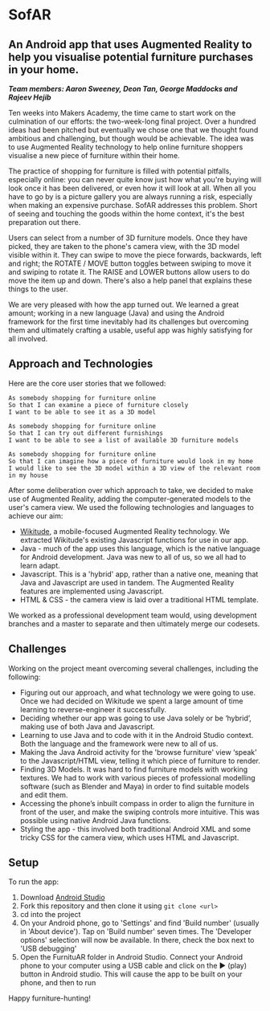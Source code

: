 SofAR
================================


An Android app that uses Augmented Reality to help you visualise potential furniture purchases in your home.
---------------------------------

***Team members: Aaron Sweeney, Deon Tan, George Maddocks and Rajeev Hejib***

Ten weeks into Makers Academy, the time came to start work on the culmination of our efforts: the two-week-long final project. Over a hundred ideas had been pitched but eventually we chose one that we thought found ambitious and challenging, but though would be achievable. The idea was to use Augmented Reality technology to help online furniture shoppers visualise a new piece of furniture within their home.

The practice of shopping for furniture is filled with potential pitfalls, especially online: you can never quite know just how what you're buying will look once it has been delivered, or even how it will look at all. When all you have to go by is a picture gallery you are always running a risk, especially when making an expensive purchase. SofAR addresses this problem. Short of seeing and touching the goods within the home context, it's the best preparation out there.

Users can select from a number of 3D furniture models. Once they have picked, they are taken to the phone's camera view, with the 3D model visible within it. They can swipe to move the piece forwards, backwards, left and right; the ROTATE / MOVE button toggles between swiping to move it and swiping to rotate it. The RAISE and LOWER buttons allow users to do move the item up and down. There's also a help panel that explains these things to the user.

We are very pleased with how the app turned out. We learned a great amount; working in a new language (Java) and using the Android framework for the first time inevitably had its challenges but overcoming them and ultimately crafting a usable, useful app was highly satisfying for all involved.


Approach and Technologies
---------
Here are the core user stories that we followed:
```
As somebody shopping for furniture online
So that I can examine a piece of furniture closely
I want to be able to see it as a 3D model

As somebody shopping for furniture online
So that I can try out different furnishings
I want to be able to see a list of available 3D furniture models

As somebody shopping for furniture online
So that I can imagine how a piece of furniture would look in my home
I would like to see the 3D model within a 3D view of the relevant room in my house
```

After some deliberation over which approach to take, we decided to make use of Augmented Reality, adding the computer-generated models to the user's camera view. We used the following technologies and languages to achieve our aim:

* [Wikitude](http://www.wikitude.com/), a mobile-focused Augmented Reality technology. We extracted Wikitude's existing Javascript functions for use in our app.
* Java - much of the app uses this language, which is the native language for Android development. Java was new to all of us, so we all had to learn adapt.
* Javascript. This is a 'hybrid' app, rather than a native one, meaning that Java and Javascript are used in tandem. The Augmented Reality features are implemented using Javascript.
* HTML & CSS - the camera view is laid over a traditional HTML template.

We worked as a professional development team would, using development branches and a master to separate and then ultimately merge our codesets.

Challenges
----------
Working on the project meant overcoming several challenges, including the following:

* Figuring out our approach, and what technology we were going to use. Once we had decided on Wikitude we spent a large amount of time learning to reverse-engineer it successfully.
* Deciding whether our app was going to use Java solely or be ‘hybrid’, making use of both Java and Javascript.
* Learning to use Java and to code with it in the Android Studio context. Both the language and the framework were new to all of us.
* Making the Java Android activity for the 'browse furniture' view ‘speak’ to the Javascript/HTML view, telling it which piece of furniture to render.
* Finding 3D Models. It was hard to find furniture models with working textures. We had to work with various pieces of professional modelling software (such as Blender and Maya) in order to find suitable models and edit them.
* Accessing the phone’s inbuilt compass in order to align the furniture in front of the user, and make the swiping controls more intuitive. This was possible using native Android Java functions.
* Styling the app - this involved both traditional Android XML and some tricky CSS for the camera view, which uses HTML and Javascript.

Setup
-----
To run the app:
1. Download [Android Studio](http://developer.android.com/sdk/index.html)
2. Fork this repository and then clone it using `git clone <url>`
3. cd into the project
4. On your Android phone, go to 'Settings' and find 'Build number' (usually in 'About device'). Tap on 'Build number' seven times. The 'Developer options' selection will now be available. In there, check the box next to 'USB debugging'
5. Open the FurnituAR folder in Android Studio. Connect your Android phone to your computer using a USB cable and click on the ► (play) button in Android studio. This will cause the app to be built on your phone, and then to run

Happy furniture-hunting!
